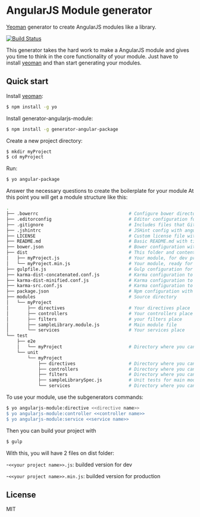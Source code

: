 # AngularJS Module generator

[Yeoman](http://yeoman.io) generator to create AngularJS modules like a library.

[![Build Status](https://travis-ci.org/InfinitePress/generator-angular-package.svg?branch=master)](https://travis-ci.org/InfinitePress/generator-angular-package)

This generator takes the hard work to make a AngularJS module and gives you time to think in the core functionality of your module.
Just have to install [yeoman](http://yeoman.io) and than start generating your modules.


## Quick start

Install [yeoman](http://yeoman.io):

```sh
$ npm install -g yo
```

Install generator-angularjs-module:

```sh
$ npm install -g generator-angular-package
```

Create a new project directory:

```sh
$ mkdir myProject
$ cd myProject
```

Run:

```sh
$ yo angular-package
```
Answer the necessary questions to create the boilerplate for your module
At this point you will get a module structure like this:

```sh
.
├── .bowerrc                                  # Configure bower directory for development
├── .editorconfig                             # Editor configuration for code consistency
├── .gitignore                                # Includes files that Git should ignore
├── .jshintrc                                 # JSHint config with angular global support
├── LICENSE                                   # Custom license file with your name in it
├── README.md                                 # Basic README.md with title of your module
├── bower.json                                # Bower configuration with custom devDependencies and ignore files
├── dist                                      # This folder and contents is generated by running gulp
│   ├── myProject.js                          # Your module, for dev proposes
│   └── myProject.min.js                      # Your module, ready for production
├── gulpfile.js                               # Gulp configuration for build your module
├── karma-dist-concatenated.conf.js           # Karma configuration to run unit tests using myProject.js
├── karma-dist-minified.conf.js               # Karma configuration to run unit tests using myProject.min.js
├── karma-src.conf.js                         # Karma configuration to run unit tests using src/**/*.js
├── package.json                              # Npm configuration with necessary dependencies for development
├── modules                                   # Source directory
│   └── myProject
│       ├── directives                        # Your directives place
│       ├── controllers                       # Your controllers place
│       ├── filters                           # your filters place
│       ├── sampleLibrary.module.js           # Main module file
│       └── services                          # Your services place
└── test
    ├── e2e
    │   └── myProject                         # Directory where you can store E2E tests
    └── unit
        └── myProject
            ├── directives                    # Directory where you can store unit tests for directives
            ├── controllers                   # Directory where you can store unit tests for controllers
            ├── filters                       # Directory where you can store unit tests for filters
            ├── sampleLibrarySpec.js          # Unit tests for main module
            └── services                      # Directory where you can store unit tests for services
```

To use your module, use the subgenerators commands:
```sh
$ yo angularjs-module:directive <<directive name>>
$ yo angularjs-module:controller <<controller name>>
$ yo angularjs-module:service <<service name>>
```

Then you can build your project with

```sh
$ gulp
```
With this, you will have 2 files on dist folder:

-`<<your project name>>.js`: builded version for dev

-`<<your project name>>.min.js`: builded version for production

## License
MIT
